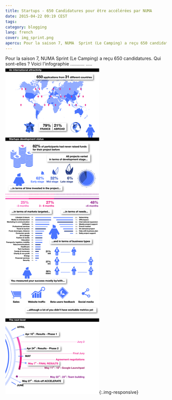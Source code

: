 ```yaml
---
title: Startups - 650 Candidatures pour être accélérées par NUMA
date: 2015-04-22 09:19 CEST
tags:
category: blogging
lang: french
cover: img_sprint.png
apercu: Pour la saison 7, NUMA  Sprint (Le Camping) a reçu 650 candidatures. Qui sont-elles?
---
```


Pour la saison 7, NUMA  Sprint (Le Camping) a reçu 650 candidatures. Qui sont-elles ? Voici l'infographie ........... .....
![Infographic Startups](images/img_infog.png){:.img-responsive}